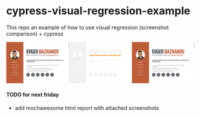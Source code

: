 # cypress-visual-regression-example

This repo an example of how to use visual regression (screenshot comparison) + cypress

![diff-example.png](diff-example.png)

#### TODO for next friday
- add mochawesome html report with attached screenshots
